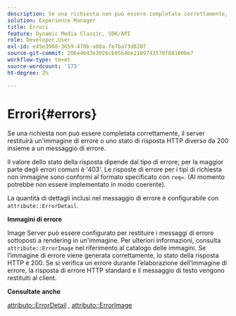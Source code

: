 ```yaml
---
description: Se una richiesta non può essere completata correttamente, il server restituirà un'immagine di errore o uno stato di risposta HTTP diverso da 200 insieme a un messaggio di errore.
solution: Experience Manager
title: Errori
feature: Dynamic Media Classic, SDK/API
role: Developer,User
exl-id: e45e3968-3659-470b-a88a-fe7ba73d8207
source-git-commit: 206e4643e3926cb85b4be2189743578f88180be7
workflow-type: tm+mt
source-wordcount: '173'
ht-degree: 2%

---
```


# Errori{#errors}

Se una richiesta non può essere completata correttamente, il server restituirà un&#39;immagine di errore o uno stato di risposta HTTP diverso da 200 insieme a un messaggio di errore.

Il valore dello stato della risposta dipende dal tipo di errore; per la maggior parte degli errori comuni è &#39;403&#39;. Le risposte di errore per i tipi di richiesta non immagine sono conformi al formato specificato con `req=`. (Al momento potrebbe non essere implementato in modo coerente).

La quantità di dettagli inclusi nel messaggio di errore è configurabile con `attribute::ErrorDetail`.

**Immagini di errore**

Image Server può essere configurato per restituire i messaggi di errore sottoposti a rendering in un&#39;immagine. Per ulteriori informazioni, consulta `attribute::ErrorImage` nel riferimento al catalogo delle immagini. Se l’immagine di errore viene generata correttamente, lo stato della risposta HTTP è 200. Se si verifica un errore durante l’elaborazione dell’immagine di errore, la risposta di errore HTTP standard e il messaggio di testo vengono restituiti al client.

**Consultate anche**

[attributo::ErrorDetail](../../../../../ir-api/material-cat/image-rendering-api-ref/c-ir-material-catalog/c-ir-attributes-reference/r-ir-errordetail.md#reference-123b56eed6cf49cea6e0490672b7c53b) ,  [attributo::ErrorImage](../../../../../ir-api/material-cat/image-rendering-api-ref/c-ir-material-catalog/c-ir-attributes-reference/r-ir-errorimage.md#reference-b58bdaba96074c52802ca8dc54bfe2f0)
